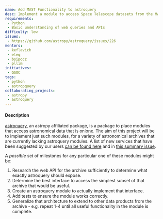 ```yaml
---
name: Add MAST Functionality to astroquery
desc: Implement a module to access Space Telescope datasets from the MAST
requirements:
 - Python
 - Basic understanding of web queries and APIs
difficulty: low
issues:
 - https://github.com/astropy/astroquery/issues/226
mentors: 
 - keflavich
 - eteq
 - bsipocz
 - pllim
initiatives:
 - GSOC
tags:
 - python
 - astropquery
collaborating_projects:
 - astropy
 - astroquery
---
```


#### Description

[astroquery](http://astroquery.readthedocs.io/), an astropy
affiliated package, is a package to place modules that access astronomical data
that is onlone. The aim of this project will be to implement just such modules,
for a variety of astronomical archives that are currently lacking astroquery modules.
A list of new services that have been suggested by our users
[can be found here](https://github.com/astropy/astroquery/issues?q=is%3Aissue+is%3Aopen+label%3A%22New+Service%22) and
in [this summary issue](https://github.com/astropy/astroquery/issues/226).


A *possible* set of milestones for any particular one of these modules  might be:

1. Research the web API for the archive sufficiently to determine what exactly astroquery should expose.
2. Determine the best interface to access the simplest subset of that archive that would be useful.
3. Create an astroquery module to actually implement that interface.
4. Add tests to ensure the module works correctly.
5. Generalize that architecture to extend to other data products from the archive - e.g. repeat 1-4 until all useful functionality in the module is complete.

